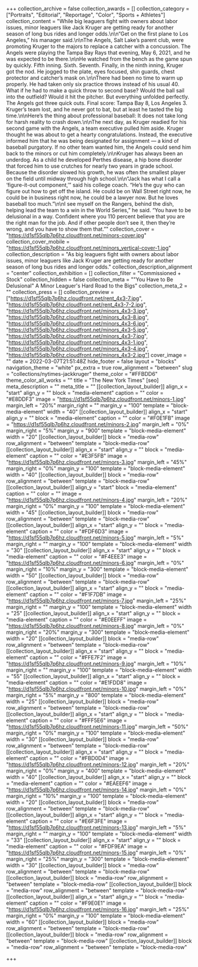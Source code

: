 +++
collection_archive = false
collection_awards = []
collection_category = ["Portraits", "Editorial", "Reportage", "Color", "Sports + Athletes"]
collection_content = "While big leaguers fight with owners about labor issues, minor leaguers like Jack Kruger are getting ready for another season of long bus rides and longer odds.\n\n“Get on the first plane to Los Angeles,” his manager said.\n\nThe Angels, Salt Lake’s parent club, were promoting Kruger to the majors to replace a catcher with a concussion. The Angels were playing the Tampa Bay Rays that evening, May 6, 2021, and he was expected to be there.\n\nHe watched from the bench as the game spun by quickly. Fifth inning. Sixth. Seventh. Finally, in the ninth inning, Kruger got the nod. He jogged to the plate, eyes focused, shin guards, chest protector and catcher’s mask on.\n\nThere had been no time to warm up properly. He had taken only six practice throws instead of his usual 40. What if he had to make a quick throw to second base? Would the ball sail into the outfield? Would it hit the pitcher. But everything unfolded perfectly. The Angels got three quick outs. Final score: Tampa Bay 8, Los Angeles 3. Kruger’s team lost, and he never got to bat, but at least he tasted the big time.\n\nHere’s the thing about professional baseball: It does not take long for harsh reality to crash down.\n\nThe next day, as Kruger readied for his second game with the Angels, a team executive pulled him aside. Kruger thought he was about to get a hearty congratulations. Instead, the executive informed him that he was being designated for assignment — a kind of baseball purgatory. If no other team wanted him, the Angels could send him back to the minors or cut him completely.\n\nKruger has always been an underdog. As a child he developed Perthes disease, a hip bone disorder that forced him to use crutches for nearly two years in grade school. Because the disorder slowed his growth, he was often the smallest player on the field until midway through high school.\n\n“Jack has what I call a ‘figure-it-out component,’” said his college coach. “He’s the guy who can figure out how to get off the island. He could be on Wall Street right now, he could be in business right now, he could be a lawyer now. But he loves baseball too much.”\n\nI see myself on the Rangers, behind the dish, helping lead the team to a win in the World Series,” he said. “You have to be delusional in a way. Confident where you 110 percent believe that you are the right man for the job. And if other people don’t see it, then they’re wrong, and you have to show them that.”"
collection_cover = "https://d1sf55qlb7p6hz.cloudfront.net/minors-cover.jpg"
collection_cover_mobile = "https://d1sf55qlb7p6hz.cloudfront.net/minors_vertical-cover-1.jpg"
collection_description = "As big leaguers fight with owners about labor issues, minor leaguers like Jack Kruger are getting ready for another season of long bus rides and longer odds."
collection_description_alignment = "center"
collection_exhibition = []
collection_filter = "Commissioned + Stock"
collection_hidden = false
collection_meta = "\"You Have to Be Delusional\" A Minor Leaguer's Hard Road to the Bigs"
collection_meta_2 = ""
collection_press = []
collection_preview = ["https://d1sf55qlb7p6hz.cloudfront.net/rent_4x3-7.jpg", "https://d1sf55qlb7p6hz.cloudfront.net/rent_4x3-7-2.jpg", "https://d1sf55qlb7p6hz.cloudfront.net/minors_4x3-3.jpg", "https://d1sf55qlb7p6hz.cloudfront.net/minors_4x3-8.jpg", "https://d1sf55qlb7p6hz.cloudfront.net/minors_4x3-6.jpg", "https://d1sf55qlb7p6hz.cloudfront.net/minors_4x3-5.jpg", "https://d1sf55qlb7p6hz.cloudfront.net/minors_4x3-7.jpg", "https://d1sf55qlb7p6hz.cloudfront.net/minors_4x3-1.jpg", "https://d1sf55qlb7p6hz.cloudfront.net/minors_4x3-4.jpg", "https://d1sf55qlb7p6hz.cloudfront.net/minors_4x3-2.jpg"]
cover_image = ""
date = 2022-03-07T21:51:48Z
hide_footer = false
layout = "blocks"
navigation_theme = "white"
px_extra = true
row_alignment = "between"
slug = "collections/nytimes-jackkruger"
theme_color = "#FFBDD6"
theme_color_all_works = ""
title = "The New York Times"
[seo]
meta_description = ""
meta_title = ""
[[collection_layout_builder]]
align_x = "start"
align_y = ""
block = "media-element"
caption = ""
color = "#E8DDF3"
image = "https://d1sf55qlb7p6hz.cloudfront.net/minors-1.jpg"
margin_left = "20%"
margin_right = ""
margin_y = "100"
template = "block-media-element"
width = "40"
[[collection_layout_builder]]
align_x = "start"
align_y = ""
block = "media-element"
caption = ""
color = "#F0E1FB"
image = "https://d1sf55qlb7p6hz.cloudfront.net/minors-2.jpg"
margin_left = "0%"
margin_right = "5%"
margin_y = "900"
template = "block-media-element"
width = "20"
[[collection_layout_builder]]
block = "media-row"
row_alignment = "between"
template = "block-media-row"
[[collection_layout_builder]]
align_x = "start"
align_y = ""
block = "media-element"
caption = ""
color = "#E3F5FB"
image = "https://d1sf55qlb7p6hz.cloudfront.net/minors-3.jpg"
margin_left = "45%"
margin_right = "0%"
margin_y = "100"
template = "block-media-element"
width = "40"
[[collection_layout_builder]]
block = "media-row"
row_alignment = "between"
template = "block-media-row"
[[collection_layout_builder]]
align_y = "start"
block = "media-element"
caption = ""
color = ""
image = "https://d1sf55qlb7p6hz.cloudfront.net/minors-4.jpg"
margin_left = "20%"
margin_right = "0%"
margin_y = "100"
template = "block-media-element"
width = "45"
[[collection_layout_builder]]
block = "media-row"
row_alignment = "between"
template = "block-media-row"
[[collection_layout_builder]]
align_x = "start"
align_y = ""
block = "media-element"
caption = ""
color = "#FDF6D3"
image = "https://d1sf55qlb7p6hz.cloudfront.net/minors-5.jpg"
margin_left = "5%"
margin_right = ""
margin_y = "100"
template = "block-media-element"
width = "30"
[[collection_layout_builder]]
align_x = "start"
align_y = ""
block = "media-element"
caption = ""
color = "#F4EEE3"
image = "https://d1sf55qlb7p6hz.cloudfront.net/minors-6.jpg"
margin_left = "0%"
margin_right = "10%"
margin_y = "300"
template = "block-media-element"
width = "50"
[[collection_layout_builder]]
block = "media-row"
row_alignment = "between"
template = "block-media-row"
[[collection_layout_builder]]
align_x = "start"
align_y = ""
block = "media-element"
caption = ""
color = "#F1F7DB"
image = "https://d1sf55qlb7p6hz.cloudfront.net/minors-7.jpg"
margin_left = "25%"
margin_right = ""
margin_y = "100"
template = "block-media-element"
width = "25"
[[collection_layout_builder]]
align_x = "start"
align_y = ""
block = "media-element"
caption = ""
color = "#E0EEFF"
image = "https://d1sf55qlb7p6hz.cloudfront.net/minors-8.jpg"
margin_left = "0%"
margin_right = "20%"
margin_y = "300"
template = "block-media-element"
width = "20"
[[collection_layout_builder]]
block = "media-row"
row_alignment = "between"
template = "block-media-row"
[[collection_layout_builder]]
align_x = "start"
align_y = ""
block = "media-element"
caption = ""
color = "#FFE7F2"
image = "https://d1sf55qlb7p6hz.cloudfront.net/minors-9.jpg"
margin_left = "10%"
margin_right = ""
margin_y = "100"
template = "block-media-element"
width = "55"
[[collection_layout_builder]]
align_x = "start"
align_y = ""
block = "media-element"
caption = ""
color = "#E1FDD8"
image = "https://d1sf55qlb7p6hz.cloudfront.net/minors-10.jpg"
margin_left = "0%"
margin_right = "5%"
margin_y = "800"
template = "block-media-element"
width = "25"
[[collection_layout_builder]]
block = "media-row"
row_alignment = "between"
template = "block-media-row"
[[collection_layout_builder]]
align_x = "start"
align_y = ""
block = "media-element"
caption = ""
color = "#FFF5E6"
image = "https://d1sf55qlb7p6hz.cloudfront.net/minors-11.jpg"
margin_left = "50%"
margin_right = "0%"
margin_y = "100"
template = "block-media-element"
width = "30"
[[collection_layout_builder]]
block = "media-row"
row_alignment = "between"
template = "block-media-row"
[[collection_layout_builder]]
align_x = "start"
align_y = ""
block = "media-element"
caption = ""
color = "#FBD0D4"
image = "https://d1sf55qlb7p6hz.cloudfront.net/minors-12.jpg"
margin_left = "20%"
margin_right = "0%"
margin_y = "400"
template = "block-media-element"
width = "40"
[[collection_layout_builder]]
align_x = "start"
align_y = ""
block = "media-element"
caption = ""
color = "#EAEEF6"
image = "https://d1sf55qlb7p6hz.cloudfront.net/minors-14.jpg"
margin_left = "0%"
margin_right = "10%"
margin_y = "100"
template = "block-media-element"
width = "20"
[[collection_layout_builder]]
block = "media-row"
row_alignment = "between"
template = "block-media-row"
[[collection_layout_builder]]
align_x = "start"
align_y = ""
block = "media-element"
caption = ""
color = "#E6F3FE"
image = "https://d1sf55qlb7p6hz.cloudfront.net/minors-13.jpg"
margin_left = "5%"
margin_right = ""
margin_y = "100"
template = "block-media-element"
width = "33"
[[collection_layout_builder]]
align_x = "start"
align_y = ""
block = "media-element"
caption = ""
color = "#FDF9EA"
image = "https://d1sf55qlb7p6hz.cloudfront.net/minors-15.jpg"
margin_left = "0%"
margin_right = "25%"
margin_y = "300"
template = "block-media-element"
width = "30"
[[collection_layout_builder]]
block = "media-row"
row_alignment = "between"
template = "block-media-row"
[[collection_layout_builder]]
block = "media-row"
row_alignment = "between"
template = "block-media-row"
[[collection_layout_builder]]
block = "media-row"
row_alignment = "between"
template = "block-media-row"
[[collection_layout_builder]]
align_x = "start"
align_y = ""
block = "media-element"
caption = ""
color = "#F9E0E1"
image = "https://d1sf55qlb7p6hz.cloudfront.net/minors-16.jpg"
margin_left = "25%"
margin_right = "0%"
margin_y = "100"
template = "block-media-element"
width = "60"
[[collection_layout_builder]]
block = "media-row"
row_alignment = "between"
template = "block-media-row"
[[collection_layout_builder]]
block = "media-row"
row_alignment = "between"
template = "block-media-row"
[[collection_layout_builder]]
block = "media-row"
row_alignment = "between"
template = "block-media-row"

+++
